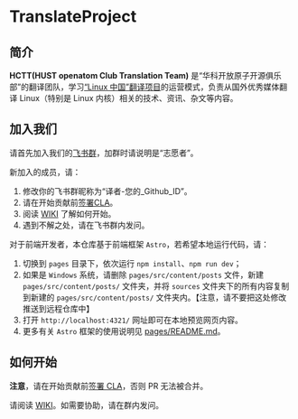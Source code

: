 # TranslateProject

## 简介

**HCTT(HUST openatom Club Translation Team)** 是“华科开放原子开源俱乐部”的翻译团队，学习[“Linux 中国”翻译项目](https://github.com/LCTT/TranslateProject)的运营模式，负责从国外优秀媒体翻译 Linux（特别是 Linux 内核）相关的技术、资讯、杂文等内容。

## 加入我们

请首先加入我们的[飞书群](https://applink.feishu.cn/client/chat/chatter/add_by_link?link_token=4e3g0475-2966-40c7-a713-3fcf43893a67)，加群时请说明是“志愿者”。

新加入的成员，请：

1. 修改你的飞书群昵称为“译者-您的_Github_ID”。
2. 请在开始贡献前[签署CLA](https://cla-assistant.io/hust-open-atom-club/TranslateProject)。
3. 阅读 [WIKI](https://github.com/hust-open-atom-club/TranslateProject/wiki/) 了解如何开始。
4. 遇到不解之处，请在飞书群内发问。

对于前端开发者，本仓库基于前端框架 `Astro`，若希望本地运行代码，请：

1. 切换到 `pages` 目录下，依次运行 `npm install`、`npm run dev`；
2. 如果是 `Windows` 系统，请删除 `pages/src/content/posts` 文件，新建 `pages/src/content/posts/` 文件夹，并将 `sources` 文件夹下的所有内容复制到新建的 `pages/src/content/posts/` 文件夹内。【注意，请不要把这处修改推送到远程仓库中】
3. 打开 `http://localhost:4321/` 网址即可在本地预览网页内容。
4. 更多有关 `Astro` 框架的使用说明见 [pages/README.md](./pages/README.md)。

## 如何开始

**注意**，请在开始贡献前[签署 CLA](https://cla-assistant.io/hust-open-atom-club/TranslateProject)，否则 PR 无法被合并。

请阅读 [WIKI](https://github.com/hust-open-atom-club/TranslateProject/wiki/)。如需要协助，请在群内发问。
